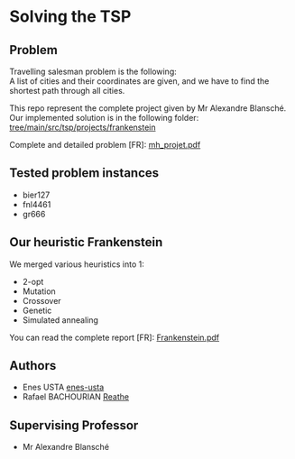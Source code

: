# Solving the TSP
## Problem
Travelling salesman problem is the following:  
A list of cities and their coordinates are given, and we have to find the shortest path through all cities.  

This repo represent the complete project given by Mr Alexandre Blansché.
Our implemented solution is in the following folder: [tree/main/src/tsp/projects/frankenstein](../../tree/main/src/tsp/projects/frankenstein)

Complete and detailed problem [FR]: [mh_projet.pdf](mh_projet.pdf)

## Tested problem instances
- bier127
- fnl4461
- gr666

## Our heuristic Frankenstein
We merged various heuristics into 1:
- 2-opt
- Mutation
- Crossover
- Genetic
- Simulated annealing

You can read the complete report [FR]: [Frankenstein.pdf](Frankenstein.pdf)

## Authors
- Enes USTA [enes-usta](https://github.com/enes-usta)
- Rafael BACHOURIAN [Reathe](https://github.com/Reathe)

## Supervising Professor
- Mr Alexandre Blansché
